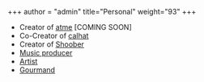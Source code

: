+++
author = "admin"
title="Personal"
weight="93"
+++

* Creator of [<u>atme</u>]() [COMING SOON]
* Co-Creator of [<u>calhat</u>](/calhat/)
* Creator of [<u>Shoober</u>](/shoober/)
* [<u>Music producer</u>](/music/)</u>
* [<u>Artist</u>](/art/)
* [<u>Gourmand</u>](/food/)
